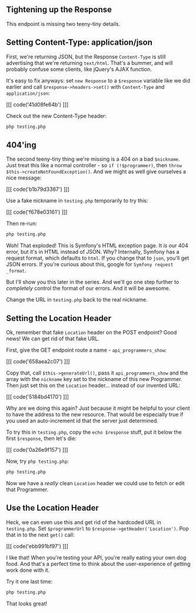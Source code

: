 ## Tightening up the Response

This endpoint is missing two teeny-tiny details.

## Setting Content-Type: application/json

First, we're returning JSON, but the Response `Content-Type` is still advertising
that we're returning `text/html`. That's a bummer, and will probably confuse some
clients, like jQuery's AJAX function.

It's easy to fix anyways: set `new Response` to a `$response` variable
like we did earlier and call `$response->headers->set()` with `Content-Type`
and `application/json`:

[[[ code('41d08fe64b') ]]]

Check out the new Content-Type header:

```bash
php testing.php
```

## 404'ing

The second teeny-tiny thing we're missing is a 404 on a bad `$nickname`.
Just treat this like a normal controller - so `if (!$programmer)`, then
`throw $this->createNotFoundException()`. And we might as well give ourselves
a nice message:

[[[ code('b1b79d3367') ]]]

Use a fake nickname in `testing.php` temporarily to try this:

[[[ code('f678e03161') ]]]

Then re-run:

```bash
php testing.php
```

Woh! That exploded! This is Symfony's HTML exception page. It *is* our 404
error, but it's in HTML instead of JSON. Why? Internally, Symfony has a
request format, which defaults to `html`. If you change that to `json`, you'll
get JSON errors. If you're curious about this, google for `Symfony request _format`.

But I'll show you this later in the series. And we'll go one step further
to *completely* control the format of our errors. And it will be awesome.

Change the URL in `testing.php` back to the real nickname.

## Setting the Location Header

Ok, remember that fake `Location` header on the POST endpoint? Good news!
We can get rid of that fake URL.

First, give the GET endpoint route a name - `api_programmers_show`:

[[[ code('658aea2c07') ]]]

Copy that, call `$this->generateUrl()`, pass it `api_programmers_show`
and the array with the `nickname` key set to the nickname of this new
Programmer. Then just set this on the `Location` header... instead of our
invented URL:

[[[ code('5184bd4170') ]]]

Why are we doing this again? Just because it might be helpful to your client
to have the address to the new resource. That would be especially true if
you used an auto-increment id that the server just determined.

To try this in `testing.php`, copy the `echo $response` stuff, put it below
the first `$response`, then let's die:

[[[ code('0a26e9f157') ]]]

Now, try `php testing.php`:

```bash
php testing.php
```

Now we have a *really* clean `Location` header we could use to fetch or edit
that Programmer.

## Use the Location Header

Heck, we can even use this and get rid of the hardcoded URL in `testing.php`.
Set `$programmerUrl` to `$response->getHeader('Location')`. Pop that in to
the next `get()` call:

[[[ code('ebb991bf97') ]]]

I like that! When you're testing your API, you're really eating your own
dog food. And that's a perfect time to think about the user-experience of
getting work done with it.

Try it one last time:

```bash
php testing.php
```

That looks great!
